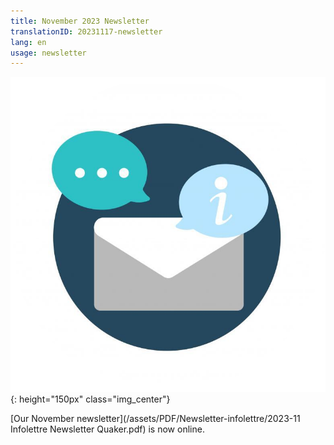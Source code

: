 ```yaml
---
title: November 2023 Newsletter
translationID: 20231117-newsletter
lang: en
usage: newsletter
---
```

![Newsletter image](/assets/images/email-icon.png){: height="150px" class="img_center"}

[Our November newsletter](/assets/PDF/Newsletter-infolettre/2023-11 Infolettre Newsletter Quaker.pdf) is now online.
